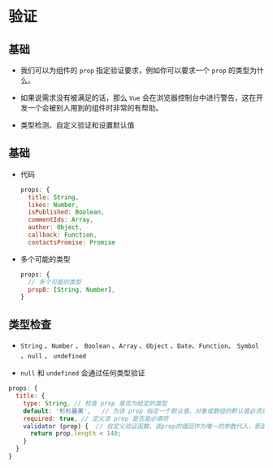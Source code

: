 # 验证

## 基础

  - 我们可以为组件的 `prop` 指定验证要求，例如你可以要求一个 `prop` 的类型为什么。

  - 如果说需求没有被满足的话，那么 `Vue` 会在浏览器控制台中进行警告，这在开发一个会被别人用到的组件时非常的有帮助。

  - 类型检测、自定义验证和设置默认值

## 基础

  - 代码

    ```javascript
    props: {
      title: String,
      likes: Number,
      isPublished: Boolean,
      commentIds: Array,
      author: Object,
      callback: Function,
      contactsPromise: Promise
    ```

  - 多个可能的类型

    ```javascript
    props: {
      // 多个可能的类型
      propB: [String, Number],
    }
    ```

## 类型检查

  - `String` 、`Number` 、 `Boolean` 、`Array` 、`Object` 、`Date`、`Function`、 `Symbol` 、`null` 、 `undefined`

  - `null` 和 `undefined` 会通过任何类型验证

```javascript
props: {
  title: {
    type: String, // 检查 prop 是否为给定的类型
    default: '杉杉最美',   // 为该 prop 指定一个默认值，对象或数组的默认值必须从一个工厂函数返回，如：default () { return {a: 1, b: 10} },
    required: true, // 定义该 prop 是否是必填项
    validator (prop) {  // 自定义验证函数，该prop的值回作为唯一的参数代入，若函数返回一个falsy的值，那么就代表验证失败
      return prop.length < 140;
    }
  }
}
```
